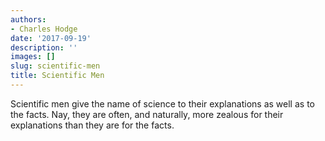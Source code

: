 ```yaml
---
authors:
- Charles Hodge
date: '2017-09-19'
description: ''
images: []
slug: scientific-men
title: Scientific Men
---
```


Scientific men give the name of science to their explanations as well as to the facts. Nay, they are often, and naturally, more zealous for their explanations than they are for the facts.